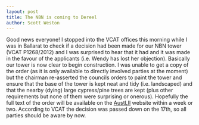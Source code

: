 ```yaml
---
layout: post
title: The NBN is coming to Dereel
author: Scott Weston
---
```


Good news everyone! I stopped into the VCAT offices this morning while I was in
Ballarat to check if a decision had been made for our NBN tower (VCAT
P1268/2012) and I was surprised to hear that it had and it was made in the
favour of the applicants (i.e. Wendy has lost her objection). Basically our
tower is now clear to begin construction. I was unable to get a copy of the
order (as it is only available to directly involved parties at the moment) but
the chairman re-asserted the councils orders to paint the tower and ensure that
the base of the tower is kept neat and tidy (i.e. landscaped) and that the
nearby (dying) large cypress/pine trees are kept (plus other requirements but
none of them were surprising or onerous). Hopefully the full text of the order
will be available on the [AustLII](http://www.austlii.edu.au) website within a
week or two. According to VCAT the decision was passed down on the 17th, so all
parties should be aware by now.
